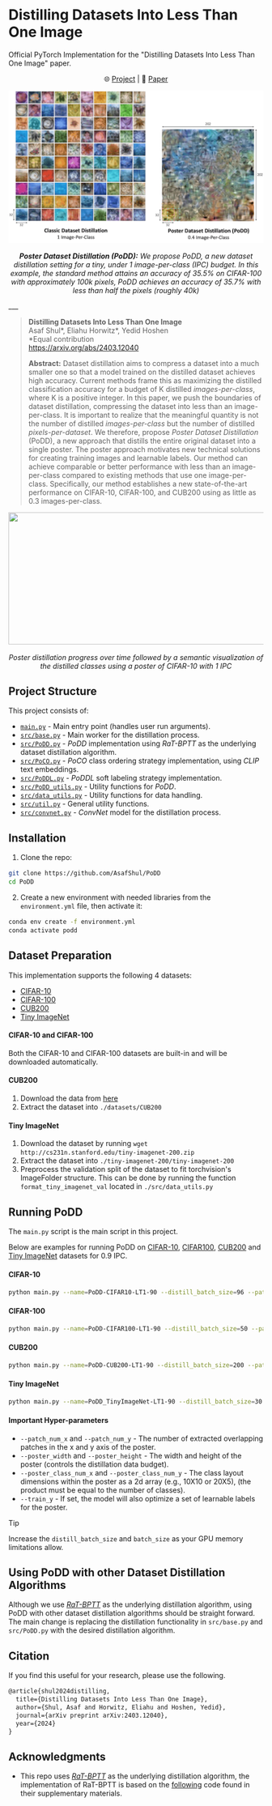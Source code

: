 # Distilling Datasets Into Less Than One Image
Official PyTorch Implementation for the "Distilling Datasets Into Less Than One Image" paper.  
<p align="center">
    🌐 <a href="https://vision.huji.ac.il/podd/" target="_blank">Project</a> | 📃 <a href="https://arxiv.org/abs/2403.12040" target="_blank">Paper</a> <br>
</p>


<center>
    <p>
        <img src="imgs/cover.png">
    </p>
    <p>
        <em><strong>Poster Dataset Distillation (PoDD):</strong> We propose PoDD, a new dataset distillation setting for a tiny, under 1 image-per-class (IPC) budget. In this example, the standard method attains an accuracy of 35.5% on CIFAR-100 with approximately 100k pixels, PoDD achieves an accuracy of 35.7% with less than half the pixels (roughly 40k)</em>
    </p> 
</center>
___

> **Distilling Datasets Into Less Than One Image**<br>
> Asaf Shul*, Eliahu Horwitz*, Yedid Hoshen<br>
> *Equal contribution<br>
> <a href="https://arxiv.org/abs/2403.12040" target="_blank">https://arxiv.org/abs/2403.12040 </a> <br>
>
>**Abstract:** Dataset distillation aims to compress a dataset into a much smaller one 
> so that a model trained on the distilled dataset achieves high accuracy. 
> Current methods frame this as maximizing the distilled classification accuracy for a
> budget of K distilled *images-per-class*, where K is a positive integer.
> In this paper, we push the boundaries of dataset distillation, 
> compressing the dataset into less than an image-per-class. 
> It is important to realize that the meaningful quantity is not the number of distilled
> *images-per-class* but the number of distilled *pixels-per-dataset*. We therefore,
> propose *Poster Dataset Distillation* (PoDD), a new approach that distills the
> entire original dataset into a single poster. The poster approach motivates new
> technical solutions for creating training images and learnable labels. 
> Our method can achieve comparable or better performance with less than an 
> image-per-class compared to existing methods that use one image-per-class. 
> Specifically, our method establishes a new state-of-the-art performance on CIFAR-10,
> CIFAR-100, and CUB200 using as little as 0.3 images-per-class. 


<center>
    <p>
        <img src="imgs/progress.gif" width="574" height="261">
    </p>
    <p>
        <em>Poster distillation progress over time followed by a semantic visualization of the distilled classes using a poster of CIFAR-10 with 1 IPC</em>
    </p> 
</center>

## Project Structure
This project consists of:
- [`main.py`](./main.py) - Main entry point (handles user run arguments).
- [`src/base.py`](./src/base.py) - Main worker for the distillation process.
- [`src/PoDD.py`](./src/PoDD.py) - *PoDD* implementation using *RaT-BPTT* as the underlying dataset distillation algorithm.
- [`src/PoCO.py`](./src/PoCO.py) - *PoCO* class ordering strategy implementation, using *CLIP* text embeddings.
- [`src/PoDDL.py`](./src/PoDDL.py) - *PoDDL* soft labeling strategy implementation.
- [`src/PoDD_utils.py`](./src/PoDD_utils.py) - Utility functions for *PoDD*.
- [`src/data_utils.py`](./src/data_utils.py) - Utility functions for data handling.
- [`src/util.py`](./src/util.py) - General utility functions.
- [`src/convnet.py`](./src/convnet.py) - *ConvNet* model for the distillation process.

## Installation 
1.  Clone the repo:
```bash
git clone https://github.com/AsafShul/PoDD
cd PoDD
```
2. Create a new environment with needed libraries from the `environment.yml` file, then activate it:
```bash
conda env create -f environment.yml
conda activate podd
```

## Dataset Preparation
This implementation supports the following 4 datasets:
- [CIFAR-10](https://paperswithcode.com/dataset/cifar-10)
- [CIFAR-100](https://paperswithcode.com/dataset/cifar-100)
- [CUB200](https://paperswithcode.com/dataset/cub-200-2011) 
- [Tiny ImageNet](https://paperswithcode.com/dataset/tiny-imagenet)

#### CIFAR-10 and CIFAR-100
Both the CIFAR-10 and CIFAR-100 datasets are built-in and will be downloaded automatically. 

#### CUB200
1. Download the data from [here](https://www.vision.caltech.edu/datasets/cub_200_2011/)
2. Extract the dataset into `./datasets/CUB200` 

#### Tiny ImageNet
1. Download the dataset by running `wget http://cs231n.stanford.edu/tiny-imagenet-200.zip` 
2. Extract the dataset into `./tiny-imagenet-200/tiny-imagenet-200` 
3. Preprocess the validation split of the dataset to fit torchvision's ImageFolder structure. This can be done by running the function `format_tiny_imagenet_val` located in `./src/data_utils.py`
 





## Running PoDD
The `main.py` script is the main script in this project.

Below are examples for running PoDD on [CIFAR-10](https://paperswithcode.com/dataset/cifar-10), [CIFAR100](https://paperswithcode.com/dataset/cifar-100), [CUB200](https://paperswithcode.com/dataset/cub-200-2011) 
and [Tiny ImageNet](https://paperswithcode.com/dataset/tiny-imagenet) datasets for 0.9 IPC.

#### CIFAR-10
```bash
python main.py --name=PoDD-CIFAR10-LT1-90 --distill_batch_size=96 --patch_num_x=16 --patch_num_y=6 --dataset=cifar10 --num_train_eval=8 --update_steps=1 --batch_size=5000 --ddtype=curriculum --cctype=2 --epoch=10000 --test_freq=10 --print_freq=10 --arch=convnet --window=60 --minwindow=0 --totwindow=200 --inner_optim=Adam --outer_optim=Adam --inner_lr=0.001 --lr=0.001 --syn_strategy=flip_rotate --real_strategy=flip_rotate --seed=0 --zca --comp_ipc=1 --class_area_width=32 --class_area_height=32 --poster_width=153 --poster_height=60 --poster_class_num_x=5 --poster_class_num_y=2
```

#### CIFAR-100
```bash
python main.py --name=PoDD-CIFAR100-LT1-90 --distill_batch_size=50 --patch_num_x=20 --patch_num_y=20 --dataset=cifar100 --num_train_eval=8 --update_steps=1 --batch_size=2000 --ddtype=curriculum --cctype=2 --epoch=10000 --test_freq=10 --print_freq=10 --arch=convnet --window=100 --minwindow=0 --totwindow=300 --inner_optim=Adam --outer_optim=Adam --inner_lr=0.001 --lr=0.001 --syn_strategy=flip_rotate --real_strategy=flip_rotate --seed=0 --zca --comp_ipc=1 --class_area_width=32 --class_area_height=32 --poster_width=303 --poster_height=303 --poster_class_num_x=10 --poster_class_num_y=10 --train_y
```

#### CUB200
```bash
python main.py --name=PoDD-CUB200-LT1-90 --distill_batch_size=200 --patch_num_x=60 --patch_num_y=30 --dataset=cub-200 --num_train_eval=8 --update_steps=1 --batch_size=3000 --ddtype=curriculum --cctype=2 --epoch=10000 --test_freq=25 --print_freq=10 --arch=convnet --window=60 --minwindow=0 --totwindow=200 --inner_optim=Adam --outer_optim=Adam --inner_lr=0.001 --lr=0.001 --syn_strategy=flip_rotate --real_strategy=flip_rotate --seed=1 --zca --comp_ipc=1 --class_area_width=32 --class_area_height=32 --poster_width=610 --poster_height=302 --poster_class_num_x=20 --poster_class_num_y=10 --train_y
```
#### Tiny ImageNet
```bash
python main.py --name=PoDD_TinyImageNet-LT1-90 --distill_batch_size=30 --patch_num_x=40 --patch_num_y=20 --dataset=tiny-imagenet-200 --num_train_eval=8 --update_steps=1 --batch_size=500 --ddtype=curriculum --cctype=2 --epoch=10000 --test_freq=5 --print_freq=1 --arch=convnet --window=100 --minwindow=0 --totwindow=300 --inner_optim=Adam --outer_optim=Adam --inner_lr=0.0005 --lr=0.0005 --syn_strategy=flip_rotate --real_strategy=flip_rotate --seed=0 --zca --comp_ipc=1 --class_area_width=64 --class_area_height=64 --poster_width=1211 --poster_height=608 --poster_class_num_x=20 --poster_class_num_y=10 --train_y
```

#### Important Hyper-parameters
- `--patch_num_x` and `--patch_num_y` - The number of extracted overlapping patches in the x and y axis of the poster.
- `--poster_width` and `--poster_height` - The width and height of the poster (controls the distillation data budget).
- `--poster_class_num_x` and `--poster_class_num_y` - The class layout dimensions within the poster as a 2d array (e.g., 10X10 or 20X5), 
(the product must be equal to the number of classes).
- `--train_y` - If set, the model will also optimize a set of learnable labels for the poster.

> [!TIP] 
> Increase the `distill_batch_size` and `batch_size` as your GPU memory limitations allow. 


## Using PoDD with other Dataset Distillation Algorithms
Although we use [*RaT-BPTT*](https://arxiv.org/pdf/2311.07025.pdf) as the underlying distillation algorithm, using PoDD with other dataset distillation algorithms should be straight forward. 
The main change is replacing the distillation functionality in `src/base.py` and `src/PoDD.py` with the desired distillation algorithm.



## Citation
If you find this useful for your research, please use the following.

```
@article{shul2024distilling,
  title={Distilling Datasets Into Less Than One Image},
  author={Shul, Asaf and Horwitz, Eliahu and Hoshen, Yedid},
  journal={arXiv preprint arXiv:2403.12040},
  year={2024}
}
```

## Acknowledgments
- This repo uses [*RaT-BPTT*](https://arxiv.org/pdf/2311.07025.pdf) as the underlying distillation algorithm, the implementation of RaT-BPTT is based on the [following](https://anonymous.4open.science/r/RaT-BPTT-45EE/README.md) code found in their supplementary materials.
